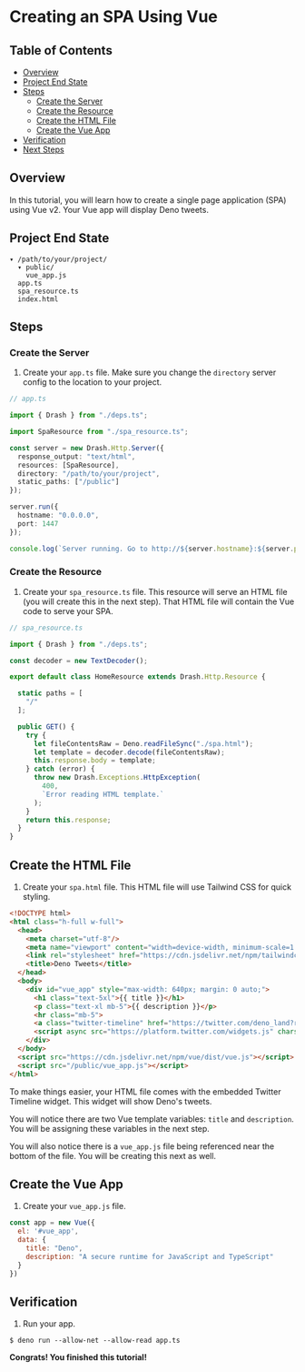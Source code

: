 # Creating an SPA Using Vue

## Table of Contents

* [Overview](#overview)
* [Project End State](#project-end-state)
* [Steps](#steps)
  * [Create the Server](#create-the-server)
  * [Create the Resource](#create-the-resource)
  * [Create the HTML File](#create-the-html-file)
  * [Create the Vue App](#create-the-vue-app)
* [Verification](#verification)
* [Next Steps](#next-steps)

## Overview

In this tutorial, you will learn how to create a single page application (SPA) using Vue v2. Your Vue app will display Deno tweets.

## Project End State

```text
▾ /path/to/your/project/
  ▾ public/
    vue_app.js
  app.ts
  spa_resource.ts
  index.html
```

## Steps

### Create the Server

1. Create your `app.ts` file. Make sure you change the `directory` server config to the location to your project.

  ```typescript
  // app.ts

  import { Drash } from "./deps.ts";

  import SpaResource from "./spa_resource.ts";

  const server = new Drash.Http.Server({
    response_output: "text/html",
    resources: [SpaResource],
    directory: "/path/to/your/project",
    static_paths: ["/public"]
  });

  server.run({
    hostname: "0.0.0.0",
    port: 1447
  });

  console.log(`Server running. Go to http://${server.hostname}:${server.port}.`);
  ```

### Create the Resource

1. Create your `spa_resource.ts` file. This resource will serve an HTML file (you will create this in the next step). That HTML file will contain the Vue code to serve your SPA.

  ```typescript
  // spa_resource.ts

  import { Drash } from "./deps.ts";

  const decoder = new TextDecoder();

  export default class HomeResource extends Drash.Http.Resource {

    static paths = [
      "/"
    ];

    public GET() {
      try {
        let fileContentsRaw = Deno.readFileSync("./spa.html");
        let template = decoder.decode(fileContentsRaw);
        this.response.body = template;
      } catch (error) {
        throw new Drash.Exceptions.HttpException(
          400,
          `Error reading HTML template.`
        );
      }
      return this.response;
    }
  }
  ```

## Create the HTML File

1. Create your `spa.html` file. This HTML file will use Tailwind CSS for quick styling.

  ```html
  <!DOCTYPE html>
  <html class="h-full w-full">
    <head>
      <meta charset="utf-8"/>
      <meta name="viewport" content="width=device-width, minimum-scale=1.0, user-scalable=no"/>
      <link rel="stylesheet" href="https://cdn.jsdelivr.net/npm/tailwindcss/dist/tailwind.min.css">
      <title>Deno Tweets</title>
    </head>
    <body>
      <div id="vue_app" style="max-width: 640px; margin: 0 auto;">
        <h1 class="text-5xl">{{ title }}</h1>
        <p class="text-xl mb-5">{{ description }}</p>
        <hr class="mb-5">
        <a class="twitter-timeline" href="https://twitter.com/deno_land?ref_src=twsrc%5Etfw">Tweets by deno_land</a>
        <script async src="https://platform.twitter.com/widgets.js" charset="utf-8"></script>
      </div>
    </body>
    <script src="https://cdn.jsdelivr.net/npm/vue/dist/vue.js"></script>
    <script src="/public/vue_app.js"></script>
  </html>
  ```

  To make things easier, your HTML file comes with the embedded Twitter Timeline widget. This widget will show Deno's tweets.

  You will notice there are two Vue template variables: `title` and `description`. You will be assigning these variables in the next step.

  You will also notice there is a `vue_app.js` file being referenced near the bottom of the file. You will be creating this next as well.

## Create the Vue App

1. Create your `vue_app.js` file.

  ```javascript
  const app = new Vue({
    el: '#vue_app',
    data: {
      title: "Deno",
      description: "A secure runtime for JavaScript and TypeScript"
    }
  })
  ```

## Verification

1. Run your app.

  ```shell
  $ deno run --allow-net --allow-read app.ts
  ```


**Congrats! You finished this tutorial!**